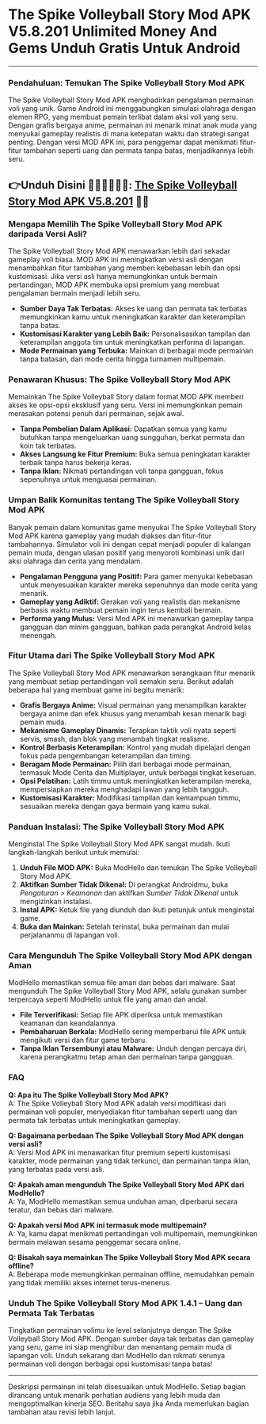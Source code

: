 # The Spike Volleyball Story Mod APK V5.8.201 Unlimited Money And Gems Unduh Gratis Untuk Android 

---

### Pendahuluan: Temukan The Spike Volleyball Story Mod APK

The Spike Volleyball Story Mod APK menghadirkan pengalaman permainan voli yang unik. Game Android ini menggabungkan simulasi olahraga dengan elemen RPG, yang membuat pemain terlibat dalam aksi voli yang seru. Dengan grafis bergaya anime, permainan ini menarik minat anak muda yang menyukai gameplay realistis di mana ketepatan waktu dan strategi sangat penting. Dengan versi MOD APK ini, para penggemar dapat menikmati fitur-fitur tambahan seperti uang dan permata tanpa batas, menjadikannya lebih seru.



## 👉Unduh Disini 🤾🏻‍♀️🤾🏻‍♂️: [The Spike Volleyball Story Mod APK V5.8.201](https://modhello.com/the-spike/) 👌🏻
 
### Mengapa Memilih The Spike Volleyball Story Mod APK daripada Versi Asli?

The Spike Volleyball Story Mod APK menawarkan lebih dari sekadar gameplay voli biasa. MOD APK ini meningkatkan versi asli dengan menambahkan fitur tambahan yang memberi kebebasan lebih dan opsi kustomisasi. Jika versi asli hanya memungkinkan untuk bermain pertandingan, MOD APK membuka opsi premium yang membuat pengalaman bermain menjadi lebih seru.

- **Sumber Daya Tak Terbatas:** Akses ke uang dan permata tak terbatas memungkinkan kamu untuk meningkatkan karakter dan keterampilan tanpa batas.
- **Kustomisasi Karakter yang Lebih Baik:** Personalisasikan tampilan dan keterampilan anggota tim untuk meningkatkan performa di lapangan.
- **Mode Permainan yang Terbuka:** Mainkan di berbagai mode permainan tanpa batasan, dari mode cerita hingga turnamen multipemain.

### Penawaran Khusus: The Spike Volleyball Story Mod APK

Memainkan The Spike Volleyball Story dalam format MOD APK memberi akses ke opsi-opsi eksklusif yang seru. Versi ini memungkinkan pemain merasakan potensi penuh dari permainan, sejak awal.

- **Tanpa Pembelian Dalam Aplikasi:** Dapatkan semua yang kamu butuhkan tanpa mengeluarkan uang sungguhan, berkat permata dan koin tak terbatas.
- **Akses Langsung ke Fitur Premium:** Buka semua peningkatan karakter terbaik tanpa harus bekerja keras.
- **Tanpa Iklan:** Nikmati pertandingan voli tanpa gangguan, fokus sepenuhnya untuk menguasai permainan.

### Umpan Balik Komunitas tentang The Spike Volleyball Story Mod APK

Banyak pemain dalam komunitas game menyukai The Spike Volleyball Story Mod APK karena gameplay yang mudah diakses dan fitur-fitur tambahannya. Simulator voli ini dengan cepat menjadi populer di kalangan pemain muda, dengan ulasan positif yang menyoroti kombinasi unik dari aksi olahraga dan cerita yang mendalam.

- **Pengalaman Pengguna yang Positif:** Para gamer menyukai kebebasan untuk menyesuaikan karakter mereka sepenuhnya dan mode cerita yang menarik.
- **Gameplay yang Adiktif:** Gerakan voli yang realistis dan mekanisme berbasis waktu membuat pemain ingin terus kembali bermain.
- **Performa yang Mulus:** Versi Mod APK ini menawarkan gameplay tanpa gangguan dan minim gangguan, bahkan pada perangkat Android kelas menengah.

### Fitur Utama dari The Spike Volleyball Story Mod APK

The Spike Volleyball Story Mod APK menawarkan serangkaian fitur menarik yang membuat setiap pertandingan voli semakin seru. Berikut adalah beberapa hal yang membuat game ini begitu menarik:

- **Grafis Bergaya Anime:** Visual permainan yang menampilkan karakter bergaya anime dan efek khusus yang menambah kesan menarik bagi pemain muda.
- **Mekanisme Gameplay Dinamis:** Terapkan taktik voli nyata seperti servis, smash, dan blok yang menambah tingkat realisme.
- **Kontrol Berbasis Keterampilan:** Kontrol yang mudah dipelajari dengan fokus pada pengembangan keterampilan dan timing.
- **Beragam Mode Permainan:** Pilih dari berbagai mode permainan, termasuk Mode Cerita dan Multiplayer, untuk berbagai tingkat keseruan.
- **Opsi Pelatihan:** Latih timmu untuk meningkatkan keterampilan mereka, mempersiapkan mereka menghadapi lawan yang lebih tangguh.
- **Kustomisasi Karakter:** Modifikasi tampilan dan kemampuan timmu, sesuaikan mereka dengan gaya bermain yang kamu sukai.

### Panduan Instalasi: The Spike Volleyball Story Mod APK

Menginstal The Spike Volleyball Story Mod APK sangat mudah. Ikuti langkah-langkah berikut untuk memulai:

1. **Unduh File MOD APK:** Buka ModHello dan temukan The Spike Volleyball Story Mod APK.
2. **Aktifkan Sumber Tidak Dikenal:** Di perangkat Androidmu, buka *Pengaturan > Keamanan* dan aktifkan *Sumber Tidak Dikenal* untuk mengizinkan instalasi.
3. **Instal APK:** Ketuk file yang diunduh dan ikuti petunjuk untuk menginstal game.
4. **Buka dan Mainkan:** Setelah terinstal, buka permainan dan mulai perjalananmu di lapangan voli.

### Cara Mengunduh The Spike Volleyball Story Mod APK dengan Aman

ModHello memastikan semua file aman dan bebas dari malware. Saat mengunduh The Spike Volleyball Story Mod APK, selalu gunakan sumber terpercaya seperti ModHello untuk file yang aman dan andal.

- **File Terverifikasi:** Setiap file APK diperiksa untuk memastikan keamanan dan keandalannya.
- **Pembaharuan Berkala:** ModHello sering memperbarui file APK untuk mengikuti versi dan fitur game terbaru.
- **Tanpa Iklan Tersembunyi atau Malware:** Unduh dengan percaya diri, karena perangkatmu tetap aman dan permainan tanpa gangguan.

### FAQ

**Q: Apa itu The Spike Volleyball Story Mod APK?**  
A: The Spike Volleyball Story Mod APK adalah versi modifikasi dari permainan voli populer, menyediakan fitur tambahan seperti uang dan permata tak terbatas untuk meningkatkan gameplay.

**Q: Bagaimana perbedaan The Spike Volleyball Story Mod APK dengan versi asli?**  
A: Versi Mod APK ini menawarkan fitur premium seperti kustomisasi karakter, mode permainan yang tidak terkunci, dan permainan tanpa iklan, yang terbatas pada versi asli.

**Q: Apakah aman mengunduh The Spike Volleyball Story Mod APK dari ModHello?**  
A: Ya, ModHello memastikan semua unduhan aman, diperbarui secara teratur, dan bebas dari malware.

**Q: Apakah versi Mod APK ini termasuk mode multipemain?**  
A: Ya, kamu dapat menikmati pertandingan voli multipemain, memungkinkan bermain melawan sesama penggemar secara online.

**Q: Bisakah saya memainkan The Spike Volleyball Story Mod APK secara offline?**  
A: Beberapa mode memungkinkan permainan offline, memudahkan pemain yang tidak memiliki akses internet terus-menerus.

### Unduh The Spike Volleyball Story Mod APK 1.4.1 – Uang dan Permata Tak Terbatas

Tingkatkan permainan volimu ke level selanjutnya dengan The Spike Volleyball Story Mod APK. Dengan sumber daya tak terbatas dan gameplay yang seru, game ini siap menghibur dan menantang pemain muda di lapangan voli. Unduh sekarang dari ModHello dan nikmati serunya permainan voli dengan berbagai opsi kustomisasi tanpa batas!

--- 

Deskripsi permainan ini telah disesuaikan untuk ModHello. Setiap bagian dirancang untuk menarik perhatian audiens yang lebih muda dan mengoptimalkan kinerja SEO. Beritahu saya jika Anda memerlukan bagian tambahan atau revisi lebih lanjut.
